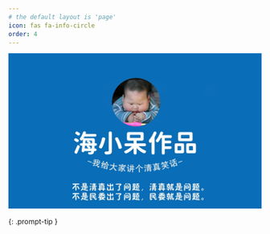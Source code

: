 ```yaml
---
# the default layout is 'page'
icon: fas fa-info-circle
order: 4
---
```


<!-- # 不是清真出了问题，清真就是问题。-->   
<!-- # 不是民委出了问题，民委就是问题。 -->

![](https://raw.githubusercontent.com/qznswhc/2025pic/main/07/29/20250729190413.jpg)

<!-- ![](https://raw.githubusercontent.com/qznswhc/2025pic/main/07/29/0202-20250725093857.png) -->

<!-- ![](https://raw.githubusercontent.com/qznswhc/2025pic/main/07/29/011-20250725094022.png)  -->

<!--  ![](https://raw.githubusercontent.com/qznswhc/2025pic/main/07/29/20250724200215.jpg) -->


<!--  > Add Markdown syntax content to file `_tabs/about.md`{: .filepath } and it will show up on this page. -->
{: .prompt-tip }

